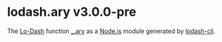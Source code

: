 # lodash.ary v3.0.0-pre

The [Lo-Dash](https://lodash.com/) function [_.ary](http://lodash.com/docs#ary) as a [Node.js](http://nodejs.org/) module generated by [lodash-cli](https://www.npmjs.com/package/lodash-cli).
